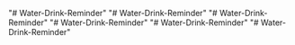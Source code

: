 "# Water-Drink-Reminder" 
"# Water-Drink-Reminder" 
"# Water-Drink-Reminder" 
"# Water-Drink-Reminder" 
"# Water-Drink-Reminder" 
"# Water-Drink-Reminder" 
